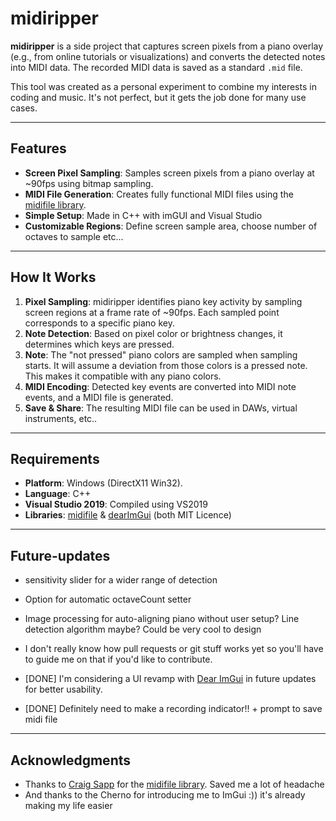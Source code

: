 # midiripper

**midiripper** is a side project that captures screen pixels from a piano overlay (e.g., from online tutorials or visualizations) and converts the detected notes into MIDI data. The recorded MIDI data is saved as a standard `.mid` file.

This tool was created as a personal experiment to combine my interests in coding and music. It's not perfect, but it gets the job done for many use cases.

---

## Features

- **Screen Pixel Sampling**: Samples screen pixels from a piano overlay at ~90fps using  bitmap sampling.
- **MIDI File Generation**: Creates fully functional MIDI files using the [midifile library](https://github.com/craigsapp/midifile).
- **Simple Setup**: Made in C++ with imGUI and Visual Studio
- **Customizable Regions**: Define screen sample area, choose number of octaves to sample etc...

---

## How It Works

1. **Pixel Sampling**: midiripper identifies piano key activity by sampling screen regions at a frame rate of ~90fps. Each sampled point corresponds to a specific piano key.
2. **Note Detection**: Based on pixel color or brightness changes, it determines which keys are pressed.
3. **Note**: The "not pressed" piano colors are sampled when sampling starts. It will assume a deviation from those colors is a pressed note. This makes it compatible with any piano colors.
4. **MIDI Encoding**: Detected key events are converted into MIDI note events, and a MIDI file is generated.
5. **Save & Share**: The resulting MIDI file can be used in DAWs, virtual instruments, etc..

---

## Requirements

- **Platform**: Windows (DirectX11 Win32).
- **Language**: C++
- **Visual Studio 2019**: Compiled using VS2019
- **Libraries**: [midifile](https://github.com/craigsapp/midifile) & [dearImGui](https://github.com/ocornut/imgui/tree/docking) (both MIT Licence)

---
## Future-updates

-  sensitivity slider for a wider range of detection
-  Option for automatic octaveCount setter
-  Image processing for auto-aligning piano without user setup? Line detection algorithm maybe? Could be very cool to design 

-  I don't really know how pull requests or git stuff works yet so you'll have to guide me on that if you'd like to contribute.
-  [DONE] I'm considering a UI revamp with [Dear ImGui](https://github.com/ocornut/imgui) in future updates for better usability.
-  [DONE] Definitely need to make a recording indicator!! + prompt to save midi file

---

## Acknowledgments
- Thanks to [Craig Sapp](https://github.com/craigsapp) for the [midifile library](https://github.com/craigsapp/midifile). Saved me a lot of headache
- And thanks to the Cherno for introducing me to ImGui :)) it's already making my life easier



